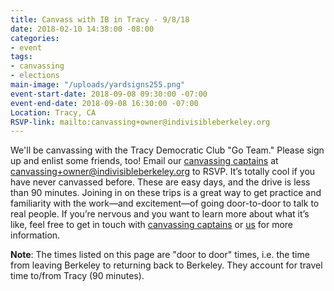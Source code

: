 ```yaml
---
title: Canvass with IB in Tracy - 9/8/18
date: 2018-02-10 14:38:00 -08:00
categories:
- event
tags:
- canvassing
- elections
main-image: "/uploads/yardsigns255.png"
event-start-date: 2018-09-08 09:30:00 -07:00
event-end-date: 2018-09-08 16:30:00 -07:00
Location: Tracy, CA
RSVP-link: mailto:canvassing+owner@indivisibleberkeley.org
---
```


We'll be canvassing with the Tracy Democratic Club "Go Team." Please sign up and enlist some friends, too! Email our [canvassing captains](mailto:canvassing+owner@indivisibleberkeley.org) at canvassing+owner@indivisibleberkeley.org to RSVP. It’s totally cool if you have never canvassed before. These are easy days, and the drive is less than 90 minutes. Joining in on these trips is a great way to get practice and familiarity with the work—and excitement—of going door-to-door to talk to real people. If you’re nervous and you want to learn more about what it’s like, feel free to get in touch with [canvassing captains](mailto:canvassing+owner@indivisibleberkeley.org) or [us](mailto:elections+owner@indivisibleberkeley.org) for more information.

**Note**: The times listed on this page are "door to door" times, i.e. the time from leaving Berkeley to returning back to Berkeley. They account for travel time to/from Tracy (90 minutes).